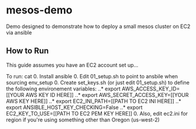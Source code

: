 # mesos-demo
Demo designed to demonstrate how to deploy a small mesos cluster on EC2 via ansible

How to Run
-------

This guide assumes you have an EC2 account set up...

To run:
cat 
0. Install ansible
0. Edit 01_setup.sh to point to ansbile when sourcing env_setup
0. Create set_keys.sh (or just edit 01_setup.sh) to define the following environement variables:
..* export AWS_ACCESS_KEY_ID=[[YOUR AWS KEY ID HERE]]
..* export AWS_SECRET_ACCESS_KEY=[[YOUR AWS KEY HERE]]
..* export EC2_INI_PATH=[[PATH TO EC2 INI HERE]]
..* export ANSIBLE_HOST_KEY_CHECKING=False
..* export EC2_KEY_TO_USE=[[PATH TO EC2 PEM KEY HERE]]
0. Also, edit ec2.ini for region if you're using something other than Oregon (us-west-2)

